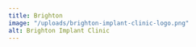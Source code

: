 ```yaml
---
title: Brighton
image: "/uploads/brighton-implant-clinic-logo.png"
alt: Brighton Implant Clinic
---
```


